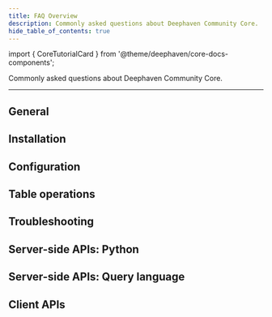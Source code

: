 ```yaml
---
title: FAQ Overview
description: Commonly asked questions about Deephaven Community Core.
hide_table_of_contents: true
---
```


import { CoreTutorialCard } from '@theme/deephaven/core-docs-components';

<div className="comment-title">

Commonly asked questions about Deephaven Community Core.

</div>

<hr className="margin-bottom--lg" />

<div className="row">

<CoreTutorialCard to="/core/docs/reference/community-questions/how-do-i-find-a-specific-build/">

## General

</CoreTutorialCard>

<CoreTutorialCard to="/core/docs/reference/community-questions/is-docker-compose-required/">

## Installation

</CoreTutorialCard>

<CoreTutorialCard to="/core/docs/reference/community-questions/configure-dh-to-use-another-port/">

## Configuration

</CoreTutorialCard>

<CoreTutorialCard to="/core/docs/reference/community-questions/average-true-range/">

## Table operations

</CoreTutorialCard>

<CoreTutorialCard to="/core/docs/reference/community-questions/can-i-reset-py-kernel-without-restarting-dh/">

## Troubleshooting

</CoreTutorialCard>

<CoreTutorialCard to="/core/docs/reference/community-questions/does-deephaven-stream-kafka-use-confluent/">

## Server-side APIs: Python

</CoreTutorialCard>

<CoreTutorialCard to="/core/docs/reference/community-questions/why-table-ops-producing-incorrect-results/">

## Server-side APIs: Query language

</CoreTutorialCard>

<CoreTutorialCard to="/core/docs/reference/community-questions/find-password-for-ide/">

## Client APIs

</CoreTutorialCard>

</div>
